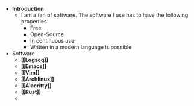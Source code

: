- **Introduction**
	- I am a fan of software. The software I use has to have the following properties
		- Free
		- Open-Source
		- In continuous use
		- Written in a modern language is possible
- Software
	- **[[Logseq]]**
	- **[[Emacs]]**
	- **[[Vim]]**
	- **[[Archlinux]]**
	- **[[Alacritty]]**
	- **[[Rust]]**
	-